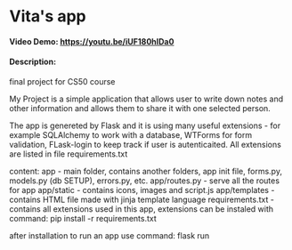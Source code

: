 # Vita's app

#### Video Demo: https://youtu.be/iUF180hIDa0

#### Description:

final project for CS50 course

My Project is a simple application that allows
user to write down notes and other information and
allows them to share it with one selected person.

The app is genereted by Flask and it is using many
useful extensions - for example SQLAlchemy to work
with a database, WTForms for form validation,
FLask-login to keep track if user is autenticaited.
All extensions are listed in file requirements.txt

content:
app - main folder, contains another folders, app init file, forms.py, models.py (db SETUP), errors.py, etc.
app/routes.py - serve all the routes for app
app/static - contains icons, images and script.js
app/templates - contains HTML file made with jinja template language
requirements.txt - contains all extensions used in this app, extensions can be instaled with command:
pip install -r requirements.txt

after installation to run an app use command:
flask run
